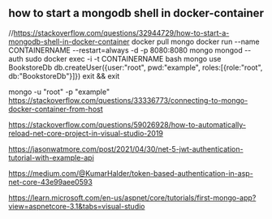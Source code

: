 ## how to start a mongodb shell in docker-container
//https://stackoverflow.com/questions/32944729/how-to-start-a-mongodb-shell-in-docker-container
docker pull mongo
docker run --name CONTAINERNAME --restart=always -d -p 8080:8080 mongo mongod --auth
sudo docker exec -i -t CONTAINERNAME bash
mongo
use BookstoreDb
db.createUser({user:"root", pwd:"example", roles:[{role:"root", db:"BookstoreDb"}]})
exit && exit

mongo -u "root" -p "example"
https://stackoverflow.com/questions/33336773/connecting-to-mongo-docker-container-from-host

https://stackoverflow.com/questions/59026928/how-to-automatically-reload-net-core-project-in-visual-studio-2019

https://jasonwatmore.com/post/2021/04/30/net-5-jwt-authentication-tutorial-with-example-api

https://medium.com/@KumarHalder/token-based-authentication-in-asp-net-core-43e99aee0593

https://learn.microsoft.com/en-us/aspnet/core/tutorials/first-mongo-app?view=aspnetcore-3.1&tabs=visual-studio